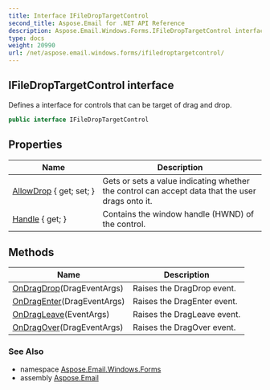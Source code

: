 ```yaml
---
title: Interface IFileDropTargetControl
second_title: Aspose.Email for .NET API Reference
description: Aspose.Email.Windows.Forms.IFileDropTargetControl interface. Defines a interface for controls that can be target of drag and drop
type: docs
weight: 20990
url: /net/aspose.email.windows.forms/ifiledroptargetcontrol/
---
```

## IFileDropTargetControl interface

Defines a interface for controls that can be target of drag and drop.

```csharp
public interface IFileDropTargetControl
```

## Properties

| Name | Description |
| --- | --- |
| [AllowDrop](../../aspose.email.windows.forms/ifiledroptargetcontrol/allowdrop/) { get; set; } | Gets or sets a value indicating whether the control can accept data that the user drags onto it. |
| [Handle](../../aspose.email.windows.forms/ifiledroptargetcontrol/handle/) { get; } | Contains the window handle (HWND) of the control. |

## Methods

| Name | Description |
| --- | --- |
| [OnDragDrop](../../aspose.email.windows.forms/ifiledroptargetcontrol/ondragdrop/)(DragEventArgs) | Raises the DragDrop event. |
| [OnDragEnter](../../aspose.email.windows.forms/ifiledroptargetcontrol/ondragenter/)(DragEventArgs) | Raises the DragEnter event. |
| [OnDragLeave](../../aspose.email.windows.forms/ifiledroptargetcontrol/ondragleave/)(EventArgs) | Raises the DragLeave event. |
| [OnDragOver](../../aspose.email.windows.forms/ifiledroptargetcontrol/ondragover/)(DragEventArgs) | Raises the DragOver event. |

### See Also

* namespace [Aspose.Email.Windows.Forms](../../aspose.email.windows.forms/)
* assembly [Aspose.Email](../../)



